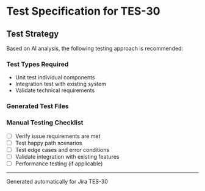 # Test Specification for TES-30

## Test Strategy
Based on AI analysis, the following testing approach is recommended:

### Test Types Required
- Unit test individual components
- Integration test with existing system
- Validate technical requirements

### Generated Test Files


### Manual Testing Checklist
- [ ] Verify issue requirements are met
- [ ] Test happy path scenarios
- [ ] Test edge cases and error conditions
- [ ] Validate integration with existing features
- [ ] Performance testing (if applicable)

---
Generated automatically for Jira TES-30

